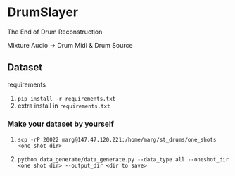 # DrumSlayer
The End of Drum Reconstruction

Mixture Audio -> Drum Midi & Drum Source

## Dataset
requirements 
1. `pip install -r requirements.txt`
2. extra install in `requirements.txt`

### Make your dataset by yourself

1. `scp -rP 20022 marg@147.47.120.221:/home/marg/st_drums/one_shots <one shot dir>` 

2. `python data_generate/data_generate.py --data_type all --oneshot_dir <one shot dir> --output_dir <dir to save>`
